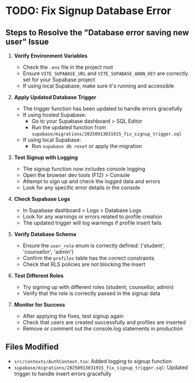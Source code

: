 # TODO: Fix Signup Database Error

## Steps to Resolve the "Database error saving new user" Issue

1. **Verify Environment Variables**

   - Check the `.env` file in the project root
   - Ensure `VITE_SUPABASE_URL` and `VITE_SUPABASE_ANON_KEY` are correctly set for your Supabase project
   - If using local Supabase, make sure it's running and accessible

2. **Apply Updated Database Trigger**

   - The trigger function has been updated to handle errors gracefully
   - If using hosted Supabase:
     - Go to your Supabase dashboard > SQL Editor
     - Run the updated function from `supabase/migrations/20250913031915_fix_signup_trigger.sql`
   - If using local Supabase:
     - Run `supabase db reset` or apply the migration

3. **Test Signup with Logging**

   - The signup function now includes console logging
   - Open the browser dev tools (F12) > Console
   - Attempt to sign up and check the logged data and errors
   - Look for any specific error details in the console

4. **Check Supabase Logs**

   - In Supabase dashboard > Logs > Database Logs
   - Look for any warnings or errors related to profile creation
   - The updated trigger will log warnings if profile insert fails

5. **Verify Database Schema**

   - Ensure the `user_role` enum is correctly defined: ('student', 'counsellor', 'admin')
   - Confirm the `profiles` table has the correct constraints
   - Check that RLS policies are not blocking the insert

6. **Test Different Roles**

   - Try signing up with different roles (student, counsellor, admin)
   - Verify that the role is correctly passed in the signup data

7. **Monitor for Success**
   - After applying the fixes, test signup again
   - Check that users are created successfully and profiles are inserted
   - Remove or comment out the console.log statements in production

## Files Modified

- `src/contexts/AuthContext.tsx`: Added logging to signup function
- `supabase/migrations/20250913031915_fix_signup_trigger.sql`: Updated trigger to handle insert errors gracefully
